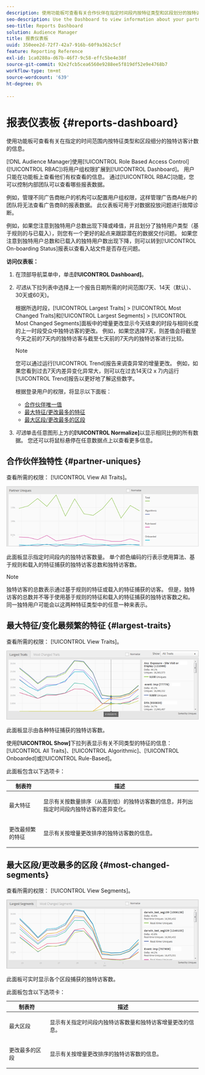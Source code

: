 ```yaml
---
description: 使用功能板可查看有关合作伙伴在指定时间段内按特征类型和区段划分的独特访客计数的信息。
seo-description: Use the Dashboard to view information about your partners' unique visitor counts broken down by trait types and segments for a specified time frame.
seo-title: Reports Dashboard
solution: Audience Manager
title: 报表仪表板
uuid: 350eee2d-72f7-42a7-916b-60f9a362c5cf
feature: Reporting Reference
exl-id: 1ca0280a-d67b-46f7-9c58-effc5be4e38f
source-git-commit: 92e2fcb5cea6560e9288ee5f819df52e9e4768b7
workflow-type: tm+mt
source-wordcount: '639'
ht-degree: 0%

---
```


# 报表仪表板 {#reports-dashboard}

使用功能板可查看有关在指定的时间范围内按特征类型和区段细分的独特访客计数的信息。

<!-- 

c_dashboard.xml

 -->

[!DNL Audience Manager]使用[!UICONTROL Role Based Access Control] ([!UICONTROL RBAC])将用户组权限扩展到[!UICONTROL Dashboard]。 用户只能在功能板上查看他们有权查看的信息。 通过[!UICONTROL RBAC]功能，您可以控制内部团队可以查看哪些报表数据。

例如，管理不同广告商帐户的机构可以配置用户组权限，这样管理广告商A帐户的团队将无法查看广告商B的报表数据。 此仪表板可用于对数据投放问题进行故障诊断。

例如，如果您注意到独特用户总数出现下降或峰值，并且划分了独特用户类型（基于规则的与已载入），则您有一个更好的起点来跟踪潜在的数据交付问题。 如果您注意到独特用户总数和已载入的独特用户数出现下降，则可以转到[!UICONTROL On-boarding Status]报表以查看入站文件是否存在问题。

**访问仪表板：**

1. 在顶部导航菜单中，单击&#x200B;**[!UICONTROL Dashboard]**。
2. *可选*&#x200B;从下拉列表中选择上一个报告日期所需的时间范围(7天、14天（默认）、30天或60天)。

   根据所选时段，[!UICONTROL Largest Traits] > [!UICONTROL Most Changed Traits]和[!UICONTROL Largest Segments] > [!UICONTROL Most Changed Segments]面板中的增量更改显示今天结束的时段与相同长度的上一时段受众中独特访客的更改。 例如，如果您选择7天，则差值会将截至今天之前的7天内的独特访客与截至七天前的7天内的独特访客进行比较。

   >[!NOTE]
   >
   >您可以通过运行[!UICONTROL Trend]报告来调查异常的增量更改。 例如，如果您看到过去7天内差异变化异常大，则可以在过去14天(2 x 7)内运行[!UICONTROL Trend]报告以更好地了解这些数字。

   根据登录用户的权限，将显示以下面板：

   * [合作伙伴唯一值](../reporting/reports-dashboard.md#partner-uniques)
   * [最大特征/更改最多的特征](../reporting/reports-dashboard.md#largest-traits)
   * [最大区段/更改最多的区段](../reporting/reports-dashboard.md#most-changed-segments)

3. *可选*&#x200B;单击任意图形上方的&#x200B;**[!UICONTROL Normalize]**&#x200B;以显示相同比例的所有数据。 您还可以将鼠标悬停在任意数据点上以查看更多信息。

## 合作伙伴独特性 {#partner-uniques}

查看所需的权限： [!UICONTROL View All Traits]。

![](assets/partner_uniques.png)

此面板显示指定时间段内的独特访客数量。 单个颜色编码的行表示使用算法、基于规则和载入的特征捕获的独特访客总数和独特访客数。

>[!NOTE]
>
>独特访客的总数表示通过基于规则的特征或载入的特征捕获的访客。 但是，独特访客的总数并不等于使用基于规则的特征和载入的特征捕获的独特访客数之和。 同一独特用户可能会以这两种特征类型中的任意一种来表示。

## 最大特征/变化最频繁的特征 {#largest-traits}

查看所需的权限： [!UICONTROL View Traits]。

![](assets/largest_traits.png)

此面板显示由各种特征捕获的独特访客数。

使用&#x200B;**[!UICONTROL Show]**&#x200B;下拉列表显示有关不同类型的特征的信息： [!UICONTROL All Traits]、[!UICONTROL Algorithmic]、[!UICONTROL Onboarded]或[!UICONTROL Rule-Based]。

此面板包含以下选项卡：

<table id="table_DA48BDEB4E0143BEA4EB85AC26FF6AE3"> 
 <thead> 
  <tr> 
   <th colname="col1" class="entry"> 制表符 </th> 
   <th colname="col2" class="entry"> 描述 </th> 
  </tr> 
 </thead>
 <tbody> 
  <tr> 
   <td colname="col1"> <p><span class="wintitle">最大特征</span> </p> </td> 
   <td colname="col2"> <p>显示有关按数量排序（从高到低）的独特访客数的信息，并列出指定时间段内独特访客的差异变化。 </p> </td> 
  </tr> 
  <tr> 
   <td colname="col1"> <p><span class="wintitle">更改最频繁的特征</span> </p> </td> 
   <td colname="col2"> <p>显示有关按增量更改排序的独特访客数的信息。 </p> </td> 
  </tr> 
 </tbody> 
</table>

## 最大区段/更改最多的区段 {#most-changed-segments}

查看所需的权限： [!UICONTROL View Segments]。

![](assets/largest_segments.png)

此面板可实时显示各个区段捕获的独特访客数。

此面板包含以下选项卡：

<table id="table_8E22E0579FA74C5A86CC40B40B2548BE"> 
 <thead> 
  <tr> 
   <th colname="col1" class="entry"> 制表符 </th> 
   <th colname="col2" class="entry"> 描述 </th> 
  </tr> 
 </thead>
 <tbody> 
  <tr> 
   <td colname="col1"> <p><span class="wintitle">最大区段</span> </p> </td> 
   <td colname="col2"> <p>显示有关指定时间段内独特访客数量和独特访客增量更改的信息。 </p> </td> 
  </tr> 
  <tr> 
   <td colname="col1"> <p><span class="wintitle">更改最多的区段</span> </p> </td> 
   <td colname="col2"> <p>显示有关按增量更改排序的独特访客数的信息。 </p> </td> 
  </tr> 
 </tbody> 
</table>
